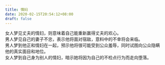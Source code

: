 ```yaml
---
title: 情妇
date: 2020-02-15T20:54:12+08:00
draft: false
---
```


女人梦见丈夫的情妇，则意味着自己能重新赢得丈夫的欢心。<br>
男人梦见自己的妻子不忠，表示他将面对宿敌，意料中的不幸将会来临。<br>
男人梦到他正和情妇在一起，预示他将很可能受到公众羞辱，同时试图向公众隐瞒他的真实面目和地位。<br>
女人梦到自己身为别人的情妇，暗示她将因为自己的不检点行为而走向堕落。<br>
